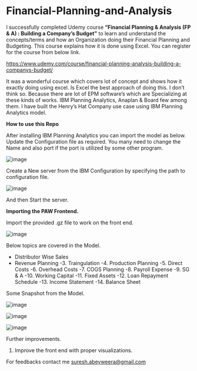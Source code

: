 # Financial-Planning-and-Analysis

I successfully completed Udemy course **“Financial Planning & Analysis (FP & A) : Building a Company’s Budget”** to learn and understand the concepts/terms and how an Organization doing their Financial Planning and Budgeting. This course explains how it is done using Excel.
You can register for the course from below link.

https://www.udemy.com/course/financial-planning-analysis-building-a-companys-budget/

It was a wonderful course which covers lot of concept and shows how it exactly doing using excel.
Is Excel the best approach of doing this. I don’t think so.
Because there are lot of EPM software’s which are Specializing at these kinds of works.
IBM Planning Analytics, Anaplan & Board few among them.
I have built the Henry’s Hat Company use case  using IBM Planning Analytics model.

**How to use this Repo**

After installing IBM Planning Analytics you can import the model as below.
Update the Configuration file as required.
You many need to change the Name and also port if the port is utilized by some other program.

![image](https://user-images.githubusercontent.com/61721484/147868628-a59006cc-e14c-4dce-a38f-4739574edb8a.png)

Create a New server from the IBM Configuration by specifying the path to configuration file.

![image](https://user-images.githubusercontent.com/61721484/147868636-45d61955-321b-4892-b1a5-880a73bbbe8c.png)

And then Start the server. 

**Importing the PAW Frontend.**

Import the provided .gz file to work on the front end.

![image](https://user-images.githubusercontent.com/61721484/147868649-cc4c71a9-1e7a-48d6-b370-57dbc74278e8.png)

Below topics are covered in the Model.

- Distributor Wise Sales
- Revenue Planning
-3. Traingulation
-4. Production Planning
-5. Direct Costs
-6. Overhead Costs
-7. COGS Planning
-8. Payroll Expense
-9. SG & A 
-10.  Working Capital
-11. Fixed Assets
-12. Loan Repayment Schedule
-13. Income Statement
-14. Balance Sheet

Some Snapshot from the Model.

![image](https://user-images.githubusercontent.com/61721484/147868659-ede18f6b-1563-4f94-87a1-906fa533412c.png)

![image](https://user-images.githubusercontent.com/61721484/147868666-c092ae62-bdd8-463f-be8a-567745ff9636.png)

![image](https://user-images.githubusercontent.com/61721484/147868673-14183e18-65e0-4342-a817-8d2bca60b017.png)

Further improvements.

1. Improve the front end with proper visualizations.

For feedbacks contact me suresh.abeyweera@gmail.com


